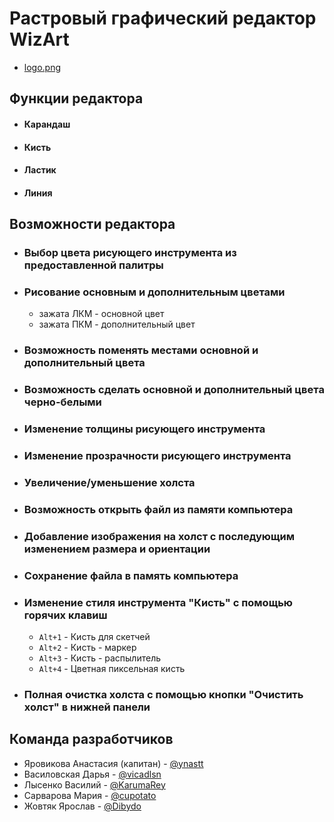 # Растровый графический редактор WizArt
+ [logo.png](icons/logo.png)

## Функции редактора
- #### Карандаш
- #### Кисть
- #### Ластик
- #### Линия

## Возможности редактора
- ### Выбор цвета рисующего инструмента из предоставленной палитры
- ### Рисование основным и дополнительным цветами
    * зажата ЛКМ - основной цвет
    * зажата ПКМ - дополнительный цвет
- ### Возможность поменять местами основной и дополнительный цвета 
- ### Возможность сделать основной и дополнительный цвета черно-белыми
- ### Изменение толщины рисующего инструмента
- ### Изменение прозрачности рисующего инструмента  
- ### Увеличение/уменьшение холста
- ### Возможность открыть файл из памяти компьютера
- ### Добавление изображения на холст с последующим изменением размера и ориентации
- ### Сохранение файла в память компьютера
- ### Изменение стиля инструмента "Кисть" с помощью горячих клавиш 
    * `Alt+1` - Кисть для скетчей
    * `Alt+2` - Кисть - маркер 
    * `Alt+3` - Кисть - распылитель 
    * `Alt+4` - Цветная пиксельная кисть
- ### Полная очистка холста с помощью кнопки "Очистить холст" в нижней панели

## Команда разработчиков
* Яровикова Анастасия (капитан) - <a href = https://github.com/ynastt> @ynastt </a>
* Василовская Дарья - <a href = https://github.com/vicadlsn> @vicadlsn </a>
* Лысенко Василий - <a href = https://github.com/KarumaRey> @KarumaRey </a>
* Сарварова Мария - <a href = https://github.com/cupotato> @cupotato </a>
* Жовтяк Ярослав - <a href = https://github.com/Dibydo> @Dibydo </a> 